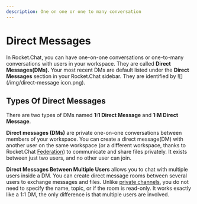 ```yaml
---
description: One on one or one to many conversation
---
```


# Direct Messages

In Rocket.Chat, you can have one-on-one conversations or one-to-many conversations with users in your workspace. They are called **Direct Messages(DMs).** Your most recent DMs are default listed under the **Direct Messages** section in your Rocket.Chat sidebar.  They are identified by ![](/img/direct-message icon.png).

## Types Of Direct Messages

There are two types of DMs named **1:1 Direct Message** and **1:M Direct Message**.

**Direct messages (DMs)** are private one-on-one conversations between members of your workspace. You can create a direct message(DM) with another user on the same workspace (or a different workspace, thanks to Rocket.Chat [Federation](../../../workspace-administration/settings/federation/)) to communicate and share files privately. It exists between just two users, and no other user can join.

**Direct Messages Between Multiple Users** allows you to chat with multiple users inside a DM. You can create direct message rooms between several users to exchange messages and files. Unlike [private channels](../channels/#private-channels), you do not need to specify the name, topic, or if the room is read-only. It works exactly like a 1:1 DM, the only difference is that multiple users are involved.
